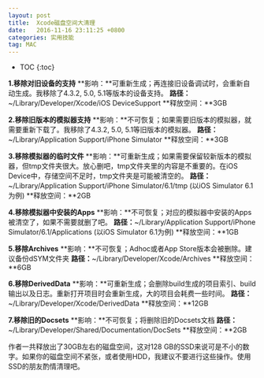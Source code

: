 ```yaml
---
layout: post
title:  Xcode磁盘空间大清理
date:   2016-11-16 23:11:25 +0800
categories: 实用技能
tag: MAC
---
```



* TOC
{:toc}



**1.移除对旧设备的支持**
**影响：**可重新生成；再连接旧设备调试时，会重新自动生成。我移除了4.3.2, 5.0, 5.1等版本的设备支持。
**路径：**~/Library/Developer/Xcode/iOS DeviceSupport
**释放空间：**3GB

**2.移除旧版本的模拟器支持**
**影响：**不可恢复；如果需要旧版本的模拟器，就需要重新下载了。我移除了4.3.2, 5.0, 5.1等旧版本的模拟器。
**路径：**~/Library/Application Support/iPhone Simulator
**释放空间：**3GB

**3.移除模拟器的临时文件**
**影响：**可重新生成；如果需要保留较新版本的模拟器，但tmp文件夹很大。放心删吧，tmp文件夹里的内容是不重要的。在iOS Device中，存储空间不足时，tmp文件夹是可能被清空的。
**路径：**~/Library/Application Support/iPhone Simulator/6.1/tmp (以iOS Simulator 6.1为例)
**释放空间：**2GB

**4.移除模拟器中安装的Apps**
**影响：**不可恢复；对应的模拟器中安装的Apps被清空了，如果不需要就删了吧。
**路径：**~/Library/Application Support/iPhone Simulator/6.1/Applications (以iOS Simulator 6.1为例)
**释放空间：**1GB

**5.移除Archives**
**影响：**不可恢复；Adhoc或者App Store版本会被删除。建议备份dSYM文件夹
**路径：**~/Library/Developer/Xcode/Archives
**释放空间：**6GB

**6.移除DerivedData**
**影响：**可重新生成；会删除build生成的项目索引、build输出以及日志。重新打开项目时会重新生成，大的项目会耗费一些时间。
**路径：**~/Library/Developer/Xcode/DerivedData
**释放空间：**12GB

**7.移除旧的Docsets**
**影响：**不可恢复；将删除旧的Docsets文档
**路径：**~/Library/Developer/Shared/Documentation/DocSets
**释放空间：**2GB

作者一共释放出了30GB左右的磁盘空间，这对128 GB的SSD来说可是不小的数字。如果你的磁盘空间不紧张，或者使用HDD，我建议不要进行这些操作。使用SSD的朋友酌情清理吧。

